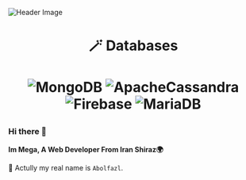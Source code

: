 

![Header Image](https://cdn.discordapp.com/attachments/1108498551421534319/1130056236356874361/FoP1j6-XEAMn9Lswaam.png)
<center>
<h1>🪄 Databases <h1>

 ![MongoDB](https://img.shields.io/badge/MongoDB-%234ea94b.svg?style=for-the-badge&logo=mongodb&logoColor=white)
![ApacheCassandra](https://img.shields.io/badge/cassandra-%231287B1.svg?style=for-the-badge&logo=apache-cassandra&logoColor=white)
![Firebase](https://img.shields.io/badge/Firebase-039BE5?style=for-the-badge&logo=Firebase&logoColor=white)
![MariaDB](https://img.shields.io/badge/MariaDB-003545?style=for-the-badge&logo=mariadb&logoColor=white)
</center>






### Hi there 👋
**Im Mega,  A Web Developer From Iran Shiraz🌍**
 
 🧊 Actully my real name is ``Abolfazl``. 
